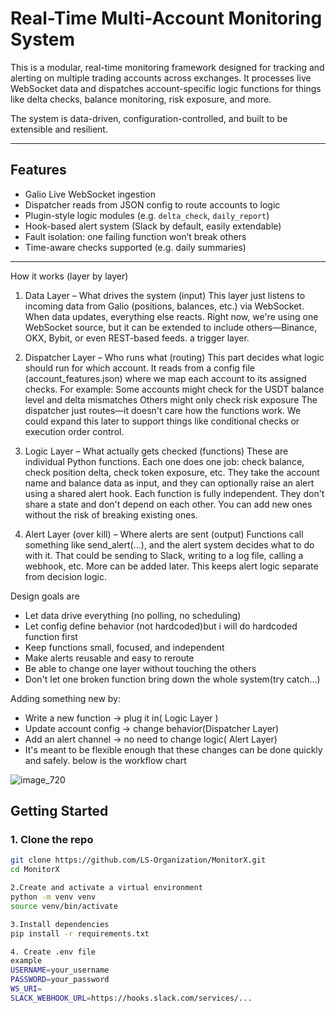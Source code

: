 # Real-Time Multi-Account Monitoring System

This is a modular, real-time monitoring framework designed for tracking and alerting on multiple trading accounts across exchanges. It processes live WebSocket data and dispatches account-specific logic functions for things like delta checks, balance monitoring, risk exposure, and more.

The system is data-driven, configuration-controlled, and built to be extensible and resilient.

---

## Features

- Galio Live WebSocket ingestion 
- Dispatcher reads from JSON config to route accounts to logic
- Plugin-style logic modules (e.g. `delta_check`, `daily_report`)
- Hook-based alert system (Slack by default, easily extendable)
- Fault isolation: one failing function won’t break others
- Time-aware checks supported (e.g. daily summaries)

---

How it works (layer by layer)
1. Data Layer – What drives the system (input)
 This layer just listens to incoming data from Galio (positions, balances, etc.) via WebSocket. When data updates, everything else reacts.
Right now, we're using one WebSocket source, but it can be extended to include others—Binance, OKX, Bybit, or even REST-based feeds.
a trigger layer.


2. Dispatcher Layer – Who runs what (routing)
 This part decides what logic should run for which account. It reads from a config file (account_features.json) where we map each account to its assigned checks.
For example:
Some accounts might check for the USDT balance level and delta mismatches
Others might only check risk exposure
The dispatcher just routes—it doesn't care how the functions work.
We could expand this later to support things like conditional checks or execution order control.

3. Logic Layer – What actually gets checked (functions)
These are individual Python functions. Each one does one job: check balance, check position delta, check token exposure, etc.
They take the account name and balance data as input, and they can optionally raise an alert using a shared alert hook.
Each function is fully independent. They don't share a state and don't depend on each other. You can add new ones without the risk of breaking existing ones.

4. Alert Layer (over kill) – Where alerts are sent (output)
 Functions call something like send_alert(...), and the alert system decides what to do with it.
That could be sending to Slack, writing to a log file, calling a webhook, etc. More can be added later.
This keeps alert logic separate from decision logic.

Design goals are
 - Let data drive everything (no polling, no scheduling)
 - Let config define behavior (not hardcoded)but i will do hardcoded function first
 - Keep functions small, focused, and independent
 - Make alerts reusable and easy to reroute
 - Be able to change one layer without touching the others
 - Don't let one broken function bring down the whole system(try catch...)

Adding something new by:
 - Write a new function → plug it in( Logic Layer )
 - Update account config → change behavior(Dispatcher Layer)
 - Add an alert channel → no need to change logic( Alert Layer)
 - It's meant to be flexible enough that these changes can be done quickly and safely.
below is the workflow chart

![image_720](https://github.com/user-attachments/assets/bab881fd-20d1-4e3e-8906-e2d7b0dc5e78)



## Getting Started

### 1. Clone the repo

```bash
git clone https://github.com/LS-Organization/MonitorX.git
cd MonitorX

2.Create and activate a virtual environment
python -m venv venv
source venv/bin/activate 

3.Install dependencies
pip install -r requirements.txt

4. Create .env file
example 
USERNAME=your_username
PASSWORD=your_password
WS_URI=
SLACK_WEBHOOK_URL=https://hooks.slack.com/services/...

